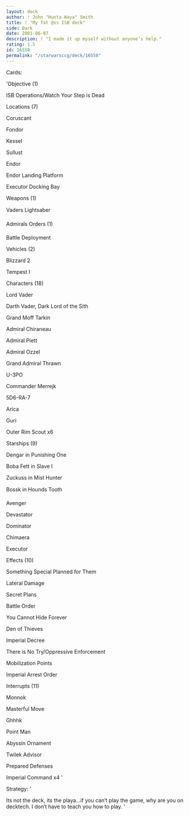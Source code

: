 ```yaml
---
layout: deck
author: ! John "Hunta.Waya" Smith
title: ! "My fat @ss ISB deck"
side: Dark
date: 2001-06-07
description: ! "I made it up myself without anyone’s help."
rating: 1.5
id: 16558
permalink: "/starwarsccg/deck/16558"
---
```

Cards: 

'Objective (1) 

ISB Operations/Watch Your Step is Dead 


Locations (7) 

Coruscant 

Fondor 

Kessel 

Sullust 

Endor 

Endor Landing Platform 

Executor Docking Bay 


Weapons (1) 

Vaders Lightsaber 


Admirals Orders (1) 

Battle Deployment 


Vehicles (2) 

Blizzard 2 

Tempest I 


Characters (18) 

Lord Vader 

Darth Vader, Dark Lord of the Sith 

Grand Moff Tarkin 

Admiral Chiraneau 

Admiral Piett 

Admiral Ozzel 

Grand Admiral Thrawn 

U-3PO 

Commander Merrejk 

5D6-RA-7 

Arica 

Guri 

Outer Rim Scout x6 


Starships (9) 

Dengar in Punishing One 

Boba Fett in Slave I 

Zuckuss in Mist Hunter 

Bossk in Hounds Tooth 

Avenger 

Devastator 

Dominator 

Chimaera 

Executor 


Effects (10) 

Something Special Planned for Them 

Lateral Damage 

Secret Plans 

Battle Order 

You Cannot Hide Forever 

Den of Thieves 

Imperial Decree 

There is No Try/Oppressive Enforcement 

Mobilization Points 

Imperial Arrest Order 


Interrupts (11) 

Monnok 

Masterful Move 

Ghhhk 

Point Man 

Abyssin Ornament 

Twilek Advisor 

Prepared Defenses 

Imperial Command x4  '

Strategy: '

Its not the deck, its the playa...if you can’t play the game, why are you on decktech.  I don’t have to teach you how to play. '
